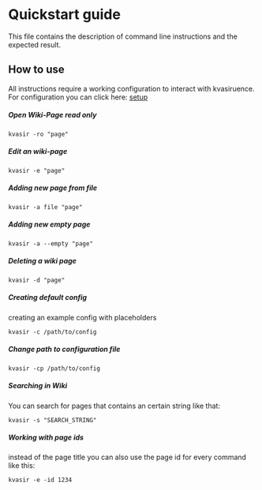 
# Quickstart guide

This file contains the description of command line instructions and the expected result.

## How to use

All instructions require a working configuration to interact with kvasiruence. For configuration you can click here: [setup](127.0.0.1/example)


##### Open Wiki-Page read only

`` kvasir -ro "page" ``

##### Edit an wiki-page 

`` kvasir -e "page" ``

##### Adding new page from file

`` kvasir -a file "page" ``

##### Adding new empty page
`` kvasir -a --empty "page" ``

##### Deleting a wiki page
`` kvasir -d "page" ``

##### Creating default config

creating an example config with placeholders 

`` kvasir -c /path/to/config ``

##### Change path to configuration file

`` kvasir -cp /path/to/config ``

##### Searching in Wiki

You can search for pages that contains an certain string like that:

`` kvasir -s "SEARCH_STRING" ``

##### Working with page ids

instead of the page title you can also use the page id for every command like this:

`` kvasir -e -id 1234 ``
